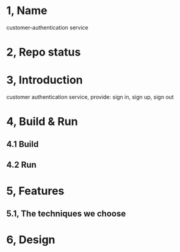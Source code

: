 # 1, Name
customer-authentication service

# 2, Repo status
 
# 3, Introduction
customer authentication service, provide: sign in, sign up, sign out

# 4, Build & Run
## 4.1 Build

## 4.2 Run



# 5, Features

## 5.1, The techniques we choose

# 6, Design


